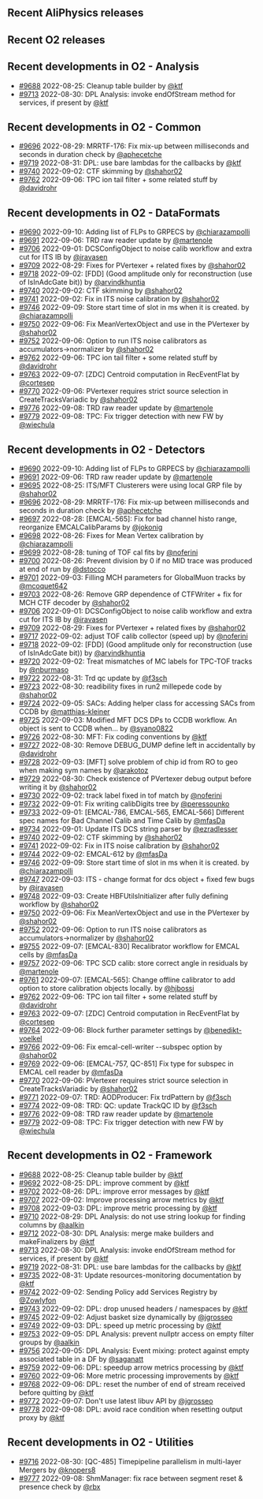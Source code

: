 ## Recent AliPhysics releases
## Recent O2 releases
## Recent developments in O2 - Analysis
- [\#9688](https://github.com/AliceO2Group/AliceO2/pull/9688) 2022-08-25: Cleanup table builder by [@ktf](https://github.com/ktf)
- [\#9713](https://github.com/AliceO2Group/AliceO2/pull/9713) 2022-08-30: DPL Analysis: invoke endOfStream method for services, if present by [@ktf](https://github.com/ktf)
## Recent developments in O2 - Common
- [\#9696](https://github.com/AliceO2Group/AliceO2/pull/9696) 2022-08-29: MRRTF-176: Fix mix-up between milliseconds and seconds in duration check by [@aphecetche](https://github.com/aphecetche)
- [\#9719](https://github.com/AliceO2Group/AliceO2/pull/9719) 2022-08-31: DPL: use bare lambdas for the callbacks by [@ktf](https://github.com/ktf)
- [\#9740](https://github.com/AliceO2Group/AliceO2/pull/9740) 2022-09-02: CTF skimming  by [@shahor02](https://github.com/shahor02)
- [\#9762](https://github.com/AliceO2Group/AliceO2/pull/9762) 2022-09-06: TPC ion tail filter + some related stuff by [@davidrohr](https://github.com/davidrohr)
## Recent developments in O2 - DataFormats
- [\#9690](https://github.com/AliceO2Group/AliceO2/pull/9690) 2022-09-10: Adding list of FLPs to GRPECS by [@chiarazampolli](https://github.com/chiarazampolli)
- [\#9691](https://github.com/AliceO2Group/AliceO2/pull/9691) 2022-09-06: TRD raw reader update by [@martenole](https://github.com/martenole)
- [\#9706](https://github.com/AliceO2Group/AliceO2/pull/9706) 2022-09-01: DCSConfigObject to noise calib workflow and extra cut for ITS IB by [@iravasen](https://github.com/iravasen)
- [\#9709](https://github.com/AliceO2Group/AliceO2/pull/9709) 2022-08-29: Fixes for PVertexer + related fixes by [@shahor02](https://github.com/shahor02)
- [\#9718](https://github.com/AliceO2Group/AliceO2/pull/9718) 2022-09-02: [FDD] (Good amplitude only for reconstruction (use of IsInAdcGate bit)) by [@arvindkhuntia](https://github.com/arvindkhuntia)
- [\#9740](https://github.com/AliceO2Group/AliceO2/pull/9740) 2022-09-02: CTF skimming  by [@shahor02](https://github.com/shahor02)
- [\#9741](https://github.com/AliceO2Group/AliceO2/pull/9741) 2022-09-02: Fix in ITS noise calibration by [@shahor02](https://github.com/shahor02)
- [\#9746](https://github.com/AliceO2Group/AliceO2/pull/9746) 2022-09-09: Store start time of slot in ms when it is created. by [@chiarazampolli](https://github.com/chiarazampolli)
- [\#9750](https://github.com/AliceO2Group/AliceO2/pull/9750) 2022-09-06: Fix MeanVertexObject and use in the PVertexer by [@shahor02](https://github.com/shahor02)
- [\#9752](https://github.com/AliceO2Group/AliceO2/pull/9752) 2022-09-06: Option to run ITS noise calibrators as accumulators->normalizer by [@shahor02](https://github.com/shahor02)
- [\#9762](https://github.com/AliceO2Group/AliceO2/pull/9762) 2022-09-06: TPC ion tail filter + some related stuff by [@davidrohr](https://github.com/davidrohr)
- [\#9763](https://github.com/AliceO2Group/AliceO2/pull/9763) 2022-09-07: [ZDC] Centroid computation in RecEventFlat by [@cortesep](https://github.com/cortesep)
- [\#9770](https://github.com/AliceO2Group/AliceO2/pull/9770) 2022-09-06: PVertexer requires strict source selection in CreateTracksVariadic by [@shahor02](https://github.com/shahor02)
- [\#9776](https://github.com/AliceO2Group/AliceO2/pull/9776) 2022-09-08: TRD raw reader update by [@martenole](https://github.com/martenole)
- [\#9779](https://github.com/AliceO2Group/AliceO2/pull/9779) 2022-09-08: TPC: Fix trigger detection with new FW by [@wiechula](https://github.com/wiechula)
## Recent developments in O2 - Detectors
- [\#9690](https://github.com/AliceO2Group/AliceO2/pull/9690) 2022-09-10: Adding list of FLPs to GRPECS by [@chiarazampolli](https://github.com/chiarazampolli)
- [\#9691](https://github.com/AliceO2Group/AliceO2/pull/9691) 2022-09-06: TRD raw reader update by [@martenole](https://github.com/martenole)
- [\#9695](https://github.com/AliceO2Group/AliceO2/pull/9695) 2022-08-25: ITS/MFT Clusterers were using local GRP file by [@shahor02](https://github.com/shahor02)
- [\#9696](https://github.com/AliceO2Group/AliceO2/pull/9696) 2022-08-29: MRRTF-176: Fix mix-up between milliseconds and seconds in duration check by [@aphecetche](https://github.com/aphecetche)
- [\#9697](https://github.com/AliceO2Group/AliceO2/pull/9697) 2022-08-28: [EMCAL-565]: Fix for bad channel histo range, reorganize EMCALCalibParams by [@jokonig](https://github.com/jokonig)
- [\#9698](https://github.com/AliceO2Group/AliceO2/pull/9698) 2022-08-26: Fixes for Mean Vertex calibration by [@chiarazampolli](https://github.com/chiarazampolli)
- [\#9699](https://github.com/AliceO2Group/AliceO2/pull/9699) 2022-08-28: tuning of TOF cal fits by [@noferini](https://github.com/noferini)
- [\#9700](https://github.com/AliceO2Group/AliceO2/pull/9700) 2022-08-26: Prevent division by 0 if no MID trace was produced at end of run by [@dstocco](https://github.com/dstocco)
- [\#9701](https://github.com/AliceO2Group/AliceO2/pull/9701) 2022-09-03: Filling MCH parameters for GlobalMuon tracks by [@mcoquet642](https://github.com/mcoquet642)
- [\#9703](https://github.com/AliceO2Group/AliceO2/pull/9703) 2022-08-26: Remove GRP dependence of CTFWriter + fix for MCH CTF decoder by [@shahor02](https://github.com/shahor02)
- [\#9706](https://github.com/AliceO2Group/AliceO2/pull/9706) 2022-09-01: DCSConfigObject to noise calib workflow and extra cut for ITS IB by [@iravasen](https://github.com/iravasen)
- [\#9709](https://github.com/AliceO2Group/AliceO2/pull/9709) 2022-08-29: Fixes for PVertexer + related fixes by [@shahor02](https://github.com/shahor02)
- [\#9717](https://github.com/AliceO2Group/AliceO2/pull/9717) 2022-09-02: adjust TOF calib collector (speed up) by [@noferini](https://github.com/noferini)
- [\#9718](https://github.com/AliceO2Group/AliceO2/pull/9718) 2022-09-02: [FDD] (Good amplitude only for reconstruction (use of IsInAdcGate bit)) by [@arvindkhuntia](https://github.com/arvindkhuntia)
- [\#9720](https://github.com/AliceO2Group/AliceO2/pull/9720) 2022-09-02: Treat mismatches of MC labels for TPC-TOF tracks by [@nburmaso](https://github.com/nburmaso)
- [\#9722](https://github.com/AliceO2Group/AliceO2/pull/9722) 2022-08-31: Trd qc update by [@f3sch](https://github.com/f3sch)
- [\#9723](https://github.com/AliceO2Group/AliceO2/pull/9723) 2022-08-30: readibility fixes in run2 millepede code by [@shahor02](https://github.com/shahor02)
- [\#9724](https://github.com/AliceO2Group/AliceO2/pull/9724) 2022-09-05: SACs: Adding helper class for accessing SACs from CCDB by [@matthias-kleiner](https://github.com/matthias-kleiner)
- [\#9725](https://github.com/AliceO2Group/AliceO2/pull/9725) 2022-09-03: Modified MFT DCS DPs to CCDB workflow. An object is sent to CCDB when… by [@syano0822](https://github.com/syano0822)
- [\#9726](https://github.com/AliceO2Group/AliceO2/pull/9726) 2022-08-30: MFT: Fix coding conventions by [@ktf](https://github.com/ktf)
- [\#9727](https://github.com/AliceO2Group/AliceO2/pull/9727) 2022-08-30: Remove DEBUG_DUMP define left in accidentally by [@davidrohr](https://github.com/davidrohr)
- [\#9728](https://github.com/AliceO2Group/AliceO2/pull/9728) 2022-09-03: [MFT] solve problem of chip id from RO to geo when making sym names by [@arakotoz](https://github.com/arakotoz)
- [\#9729](https://github.com/AliceO2Group/AliceO2/pull/9729) 2022-08-30: Check existence of PVertexer debug output before writing it by [@shahor02](https://github.com/shahor02)
- [\#9730](https://github.com/AliceO2Group/AliceO2/pull/9730) 2022-09-02: track label fixed in tof match by [@noferini](https://github.com/noferini)
- [\#9732](https://github.com/AliceO2Group/AliceO2/pull/9732) 2022-09-01: Fix writing calibDigits tree by [@peressounko](https://github.com/peressounko)
- [\#9733](https://github.com/AliceO2Group/AliceO2/pull/9733) 2022-09-01: [EMCAL-786, EMCAL-565, EMCAL-566] Different spec names for Bad Channel Calib and Time Calib by [@mfasDa](https://github.com/mfasDa)
- [\#9734](https://github.com/AliceO2Group/AliceO2/pull/9734) 2022-09-01: Update ITS DCS string parser by [@ezradlesser](https://github.com/ezradlesser)
- [\#9740](https://github.com/AliceO2Group/AliceO2/pull/9740) 2022-09-02: CTF skimming  by [@shahor02](https://github.com/shahor02)
- [\#9741](https://github.com/AliceO2Group/AliceO2/pull/9741) 2022-09-02: Fix in ITS noise calibration by [@shahor02](https://github.com/shahor02)
- [\#9744](https://github.com/AliceO2Group/AliceO2/pull/9744) 2022-09-02: EMCAL-612 by [@mfasDa](https://github.com/mfasDa)
- [\#9746](https://github.com/AliceO2Group/AliceO2/pull/9746) 2022-09-09: Store start time of slot in ms when it is created. by [@chiarazampolli](https://github.com/chiarazampolli)
- [\#9747](https://github.com/AliceO2Group/AliceO2/pull/9747) 2022-09-03: ITS - change format for dcs object + fixed few bugs by [@iravasen](https://github.com/iravasen)
- [\#9748](https://github.com/AliceO2Group/AliceO2/pull/9748) 2022-09-03: Create HBFUtilsInitializer after fully defining workflow by [@shahor02](https://github.com/shahor02)
- [\#9750](https://github.com/AliceO2Group/AliceO2/pull/9750) 2022-09-06: Fix MeanVertexObject and use in the PVertexer by [@shahor02](https://github.com/shahor02)
- [\#9752](https://github.com/AliceO2Group/AliceO2/pull/9752) 2022-09-06: Option to run ITS noise calibrators as accumulators->normalizer by [@shahor02](https://github.com/shahor02)
- [\#9755](https://github.com/AliceO2Group/AliceO2/pull/9755) 2022-09-07: [EMCAL-830] Recalibrator workflow for EMCAL cells by [@mfasDa](https://github.com/mfasDa)
- [\#9757](https://github.com/AliceO2Group/AliceO2/pull/9757) 2022-09-06: TPC SCD calib: store correct angle in residuals by [@martenole](https://github.com/martenole)
- [\#9761](https://github.com/AliceO2Group/AliceO2/pull/9761) 2022-09-07: [EMCAL-565]: Change offline calibrator to add option to store calibration objects locally. by [@hjbossi](https://github.com/hjbossi)
- [\#9762](https://github.com/AliceO2Group/AliceO2/pull/9762) 2022-09-06: TPC ion tail filter + some related stuff by [@davidrohr](https://github.com/davidrohr)
- [\#9763](https://github.com/AliceO2Group/AliceO2/pull/9763) 2022-09-07: [ZDC] Centroid computation in RecEventFlat by [@cortesep](https://github.com/cortesep)
- [\#9764](https://github.com/AliceO2Group/AliceO2/pull/9764) 2022-09-06: Block further parameter settings by [@benedikt-voelkel](https://github.com/benedikt-voelkel)
- [\#9766](https://github.com/AliceO2Group/AliceO2/pull/9766) 2022-09-06: Fix emcal-cell-writer --subspec option by [@shahor02](https://github.com/shahor02)
- [\#9769](https://github.com/AliceO2Group/AliceO2/pull/9769) 2022-09-06: [EMCAL-757, QC-851] Fix type for subspec in EMCAL cell reader by [@mfasDa](https://github.com/mfasDa)
- [\#9770](https://github.com/AliceO2Group/AliceO2/pull/9770) 2022-09-06: PVertexer requires strict source selection in CreateTracksVariadic by [@shahor02](https://github.com/shahor02)
- [\#9771](https://github.com/AliceO2Group/AliceO2/pull/9771) 2022-09-07: TRD: AODProducer: Fix trdPattern by [@f3sch](https://github.com/f3sch)
- [\#9774](https://github.com/AliceO2Group/AliceO2/pull/9774) 2022-09-08: TRD: QC: update TrackQC ID by [@f3sch](https://github.com/f3sch)
- [\#9776](https://github.com/AliceO2Group/AliceO2/pull/9776) 2022-09-08: TRD raw reader update by [@martenole](https://github.com/martenole)
- [\#9779](https://github.com/AliceO2Group/AliceO2/pull/9779) 2022-09-08: TPC: Fix trigger detection with new FW by [@wiechula](https://github.com/wiechula)
## Recent developments in O2 - Framework
- [\#9688](https://github.com/AliceO2Group/AliceO2/pull/9688) 2022-08-25: Cleanup table builder by [@ktf](https://github.com/ktf)
- [\#9692](https://github.com/AliceO2Group/AliceO2/pull/9692) 2022-08-25: DPL: improve comment by [@ktf](https://github.com/ktf)
- [\#9702](https://github.com/AliceO2Group/AliceO2/pull/9702) 2022-08-26: DPL: improve error messages by [@ktf](https://github.com/ktf)
- [\#9707](https://github.com/AliceO2Group/AliceO2/pull/9707) 2022-09-02: Improve processing arrow metrics by [@ktf](https://github.com/ktf)
- [\#9708](https://github.com/AliceO2Group/AliceO2/pull/9708) 2022-09-03: DPL: improve metric processing by [@ktf](https://github.com/ktf)
- [\#9710](https://github.com/AliceO2Group/AliceO2/pull/9710) 2022-08-29: DPL Analysis: do not use string lookup for finding columns by [@aalkin](https://github.com/aalkin)
- [\#9712](https://github.com/AliceO2Group/AliceO2/pull/9712) 2022-08-30: DPL Analysis: merge make builders and makeFinalizers by [@ktf](https://github.com/ktf)
- [\#9713](https://github.com/AliceO2Group/AliceO2/pull/9713) 2022-08-30: DPL Analysis: invoke endOfStream method for services, if present by [@ktf](https://github.com/ktf)
- [\#9719](https://github.com/AliceO2Group/AliceO2/pull/9719) 2022-08-31: DPL: use bare lambdas for the callbacks by [@ktf](https://github.com/ktf)
- [\#9735](https://github.com/AliceO2Group/AliceO2/pull/9735) 2022-08-31: Update resources-monitoring documentation by [@ktf](https://github.com/ktf)
- [\#9742](https://github.com/AliceO2Group/AliceO2/pull/9742) 2022-09-02: Sending Policy add Services Registry by [@Zowlyfon](https://github.com/Zowlyfon)
- [\#9743](https://github.com/AliceO2Group/AliceO2/pull/9743) 2022-09-02: DPL: drop unused headers / namespaces by [@ktf](https://github.com/ktf)
- [\#9745](https://github.com/AliceO2Group/AliceO2/pull/9745) 2022-09-02: Adjust basket size dynamically by [@jgrosseo](https://github.com/jgrosseo)
- [\#9749](https://github.com/AliceO2Group/AliceO2/pull/9749) 2022-09-03: DPL: speed up metric processing by [@ktf](https://github.com/ktf)
- [\#9753](https://github.com/AliceO2Group/AliceO2/pull/9753) 2022-09-05: DPL Analysis: prevent nullptr access on empty filter groups by [@aalkin](https://github.com/aalkin)
- [\#9756](https://github.com/AliceO2Group/AliceO2/pull/9756) 2022-09-05: DPL Analysis: Event mixing: protect against empty associated table in a DF by [@saganatt](https://github.com/saganatt)
- [\#9759](https://github.com/AliceO2Group/AliceO2/pull/9759) 2022-09-06: DPL: speedup arrow metrics processing by [@ktf](https://github.com/ktf)
- [\#9760](https://github.com/AliceO2Group/AliceO2/pull/9760) 2022-09-06: More metric processing improvements by [@ktf](https://github.com/ktf)
- [\#9768](https://github.com/AliceO2Group/AliceO2/pull/9768) 2022-09-06: DPL: reset the number of end of stream received before quitting by [@ktf](https://github.com/ktf)
- [\#9772](https://github.com/AliceO2Group/AliceO2/pull/9772) 2022-09-07: Don't use latest libuv API by [@jgrosseo](https://github.com/jgrosseo)
- [\#9778](https://github.com/AliceO2Group/AliceO2/pull/9778) 2022-09-08: DPL: avoid race condition when resetting output proxy by [@ktf](https://github.com/ktf)
## Recent developments in O2 - Utilities
- [\#9716](https://github.com/AliceO2Group/AliceO2/pull/9716) 2022-08-30: [QC-485] Timepipeline parallelism in multi-layer Mergers by [@knopers8](https://github.com/knopers8)
- [\#9777](https://github.com/AliceO2Group/AliceO2/pull/9777) 2022-09-08: ShmManager: fix race between segment reset & presence check by [@rbx](https://github.com/rbx)
